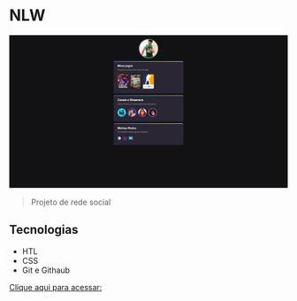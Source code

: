 # NLW

![preview](./.github/preview.png)

> Projeto de rede social

## Tecnologias 
- HTL
- CSS
- Git e Githaub

[Clique aqui para acessar: ](https://andersonnazario.github.io/SocialGame/)